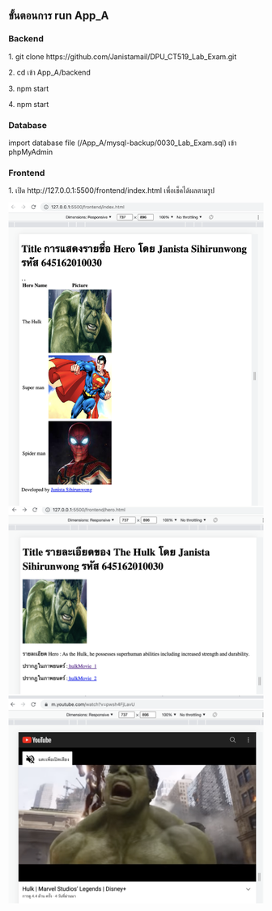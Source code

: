 ## ขั้นตอนการ run App_A

### Backend

<p>1. git clone https://github.com/Janistamail/DPU_CT519_Lab_Exam.git</p>
<p>2. cd เข้า App_A/backend </p>
<p>3. npm start</p>
<p>4. npm start</p>

### Database

<p>import database file (/App_A/mysql-backup/0030_Lab_Exam.sql) เข้า phpMyAdmin</p>

### Frontend

<p>1. เปิด http://127.0.0.1:5500/frontend/index.html เพื่อเช็คได้ผลตามรูป</p>
<img src="https://github.com/Janistamail/DPU_CT519_Lab_Exam/blob/main/App_A/backend/public/images/Screenshot%202565-08-15%20at%2012.31.34.png"/>
<img src="https://github.com/Janistamail/DPU_CT519_Lab_Exam/blob/main/App_A/backend/public/images/Screenshot%202565-08-15%20at%2012.34.03.png"/>
<img src="https://github.com/Janistamail/DPU_CT519_Lab_Exam/blob/main/App_A/backend/public/images/Screenshot%202565-08-15%20at%2012.34.12.png"/>
